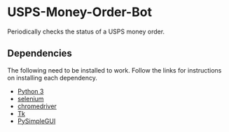 # USPS-Money-Order-Bot
Periodically checks the status of a USPS money order.

## Dependencies
The following need to be installed to work. Follow the links for instructions on installing each dependency.
* [Python 3](https://www.python.org/downloads/)
* [selenium](https://selenium-python.readthedocs.io/installation.html)
* [chromedriver](https://chromedriver.chromium.org/getting-started)
* [Tk](https://tkdocs.com/tutorial/install.html)
* [PySimpleGUI](https://pypi.org/project/PySimpleGUI/)
